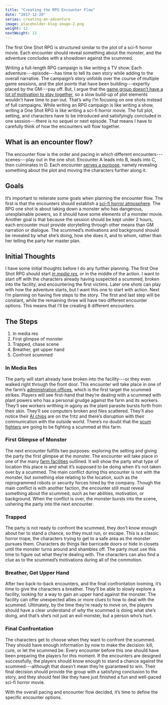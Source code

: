 ```yaml
---
title: "Creating the RPG Encounter Flow"
date: "2017-12-20"
series: creating-an-adventure
image: placeholder-blog-image-2.png
weight: 12
nextWeight: 13
---
```


The first One Shot RPG is structured similar to the plot of a sci-fi horror movie. Each encounter should reveal something about the monster, and the adventure concludes with a showdown against the scummed.<!--more-->

Writing a full-length RPG campaign is like writing a TV show. Each adventure---episode---has time to tell its own story while adding to the overall narrative. The campaign’s story unfolds over the course of multiple game sessions, and the plot points that have been building---expertly placed by the GM---pay off. But, I argue that the [game group doesn’t have a lot of motivation to stay together](/blog/creating-the-setting/justification-for-one-shot-rpg/#the-issue-of-organizing-a-group), so a slow build-up of plot elements wouldn’t have time to pan out. That’s why I’m focusing on one shots instead of full campaigns. While writing an RPG campaign is like writing a show, writing a One Shot RPG is like writing a sci-fi horror _movie_. The full plot, setting, and characters have to be introduced and satisfyingly concluded in one session---there is no sequel or next episode. That means I have to carefully think of how the encounters will flow together.

## What is an encounter flow?
The encounter flow is the order and pacing in which different encounters---scenes---play out in the one shot. Encounter A leads into B, leads into C, then culminates in D. Each encounter [serves a purpose](/blog/creating-an-adventure/adventure-parts/#rpg-encounters), namely revealing something about the plot and moving the characters further along it.

## Goals
It’s important to reiterate some goals when planning the encounter flow. The first is that the encounters should establish a [sci-fi horror atmosphere](/blog/creating-an-adventure/goals-for-a-one-shot/#the-goals-for-an-rpg-one-shot). The RPG one shot is about taking down a monster who has dangerous, unexplainable powers, so it should have some elements of a monster movie. Another goal is that because the session should be kept under 2 hours, each encounter must provide storytelling through other means than GM narration or dialogue. The scummed’s motivations and background should be revealed by what she’s doing, how she does it, and to whom, rather than her telling the party her master plan.

## Initial Thoughts
I have some initial thoughts before I do any further planning. The first One Shot RPG should start [_in media res_](http://tvtropes.org/pmwiki/pmwiki.php/Main/InMediasRes), or in the middle of the action. I want to start off with the characters already having suspected a scummed, broken into the facility, and encountering the first victims. Later one shots can play with how the adventure starts, but I want this one to start with action. Next I’m planning on having five steps to the story. The first and last step will be constant, while the remaining three will have two different encounter options. This means that I’ll be creating 8 different encounters.

## The Steps
1. In media res
1. First glimpse of monster
1. Trapped, chase scene
1. Breather, get upper hand
1. Confront scummed

### In Media Res
The party will start already have broken into the facility---or they even walked right through the front door. This encounter will take place in one of the farm’s [administration offices](/blog/creating-an-adventure/animal-processes-farm/#admin), which is the first target the scummed strikes. Players will see first-hand that they’re dealing with a scummed with plant powers who has a personal grudge against the farm and its workers. They’ll see workers writhing in agony as the plant parasite bursts forth from their skin. They’ll see computers broken and files scattered. They’ll also notice their [AI chips](/blog/creating-the-characters/ai-and-internet/) are on the fritz and there’s disruption with their communication with the outside world. There’s no doubt that the [scum fighters](/blog/creating-the-setting/expanding-upon-scum-and-horror/#scum-fighters) are going to be fighting a scummed at this farm.

### First Glimpse of Monster
The next encounter fulfills two purposes: exploring the setting and giving the party the first glimpse at the monster. The encounter will take place in one of the many [farm facilities](/blog/creating-an-adventure/plant-processes-farm/) outlined. It will show the party what type of location this place is and what it’s supposed to be doing when it’s not taken over by a scummed. The main conflict during this encounter is not with the monster, but something else relating to the location, such as the reprogrammed robots or security forces hired by the company. Though the main conflict is with another faction, the encounter still must reveal something about the scummed, such as her abilities, motivation, or background. When the conflict is over, the monster bursts into the scene, ushering the party into the next encounter.

### Trapped
The party is not ready to confront the scummed, they don’t know enough about her to stand a chance, so they must run, or escape. This is a classic horror trope, the characters trying to get to a safe area as the monster pursues them. Characters do things like barricade doors or hide in closets until the monster turns around and shambles off. The party must use this time to figure out what they’re dealing with. The characters can also find a clue as to the scummed’s motivations during all of the commotion.

### Breather, Get Upper Hand
After two back-to-back encounters, and the final confrontation looming, it’s time to give the characters a breather. They’ll be able to slowly explore a facility, looking for a way to gain an upper hand against the monster. The facility can offer unexpected allies or more clues to how to deal with the scummed. Ultimately, by the time they’re ready to move on, the players should have a clear understand of _why_ the scummed is doing what she’s doing, and that’s she’s not just an evil monster, but a person who’s hurt.

### Final Confrontation
The characters get to choose when they want to confront the scummed. They should have enough information by now to make the decision: kill, cure, or let the scummed be. Every encounter before this one should have been preparing the players for this moment. If the encounters are designed successfully, the players should know enough to stand a chance against the scummed---although that doesn’t mean they’re guaranteed to win. Their final decision should provide the group with a satisfying conclusion to the story, and they should feel like they have just finished a fun and well-paced sci-fi horror movie.

With the overall pacing and encounter flow decided, it’s time to define the specific encounter options.
